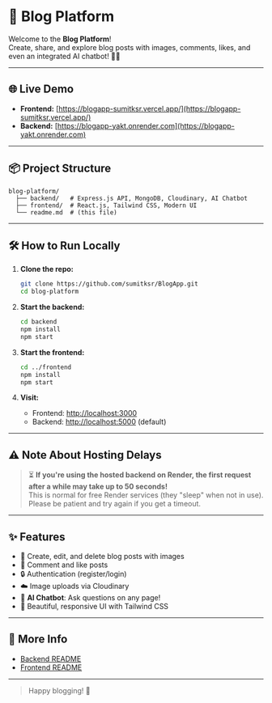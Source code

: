 # 🚀 Blog Platform

Welcome to the **Blog Platform**!  
Create, share, and explore blog posts with images, comments, likes, and even an integrated AI chatbot! 🤖✨

---

## 🌐 Live Demo

- **Frontend:** [https://blogapp-sumitksr.vercel.app/](https://blogapp-sumitksr.vercel.app/)
- **Backend:** [https://blogapp-yakt.onrender.com](https://blogapp-yakt.onrender.com)

---

## 📦 Project Structure

```
blog-platform/
  ├── backend/   # Express.js API, MongoDB, Cloudinary, AI Chatbot
  ├── frontend/  # React.js, Tailwind CSS, Modern UI
  └── readme.md  # (this file)
```

---

## 🛠️ How to Run Locally

1. **Clone the repo:**
   ```bash
   git clone https://github.com/sumitksr/BlogApp.git
   cd blog-platform
   ```

2. **Start the backend:**
   ```bash
   cd backend
   npm install
   npm start
   ```

3. **Start the frontend:**
   ```bash
   cd ../frontend
   npm install
   npm start
   ```

4. **Visit:**  
   - Frontend: [http://localhost:3000](http://localhost:3000)
   - Backend: [http://localhost:5000](http://localhost:5000) (default)

---

## ⚠️ Note About Hosting Delays

> ⏳ **If you're using the hosted backend on Render, the first request after a while may take up to 50 seconds!**  
> This is normal for free Render services (they "sleep" when not in use). Please be patient and try again if you get a timeout.

---

## ✨ Features

- 📝 Create, edit, and delete blog posts with images
- 💬 Comment and like posts
- 🔒 Authentication (register/login)
- ☁️ Image uploads via Cloudinary
- 🤖 **AI Chatbot**: Ask questions on any page!
- 🎨 Beautiful, responsive UI with Tailwind CSS

---

## 📂 More Info

- [Backend README](./backend/readme.md)
- [Frontend README](./frontend/README.md)

---

> Happy blogging! 🚀 

